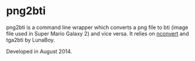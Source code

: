 # png2bti
png2bti is a command line wrapper which converts a png file to bti (image file used in Super Mario Galaxy 2) and vice versa. It relies on [nconvert](http://www.xnview.com/en/nconvert/) and tga2bti by LunaBoy.

Developed in August 2014.
